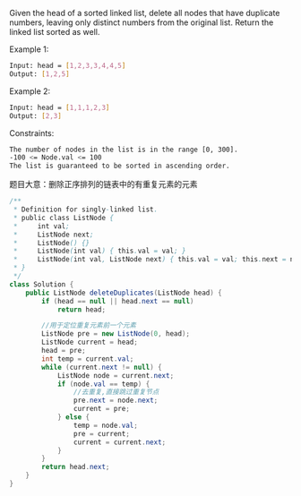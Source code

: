 Given the head of a sorted linked list, delete all nodes that have duplicate numbers, leaving only distinct numbers from the original list. Return the linked list sorted as well.

Example 1:
``` bash txt
Input: head = [1,2,3,3,4,4,5]
Output: [1,2,5]
```

Example 2:
```bash txt
Input: head = [1,1,1,2,3]
Output: [2,3]
```

Constraints:
```bash txt
The number of nodes in the list is in the range [0, 300].
-100 <= Node.val <= 100
The list is guaranteed to be sorted in ascending order.
```

题目大意：删除正序排列的链表中的有重复元素的元素

```java
/**
 * Definition for singly-linked list.
 * public class ListNode {
 *     int val;
 *     ListNode next;
 *     ListNode() {}
 *     ListNode(int val) { this.val = val; }
 *     ListNode(int val, ListNode next) { this.val = val; this.next = next; }
 * }
 */
class Solution {
    public ListNode deleteDuplicates(ListNode head) {
        if (head == null || head.next == null)
            return head;

        //用于定位重复元素前一个元素
        ListNode pre = new ListNode(0, head);
        ListNode current = head;
        head = pre;
        int temp = current.val;
        while (current.next != null) {
            ListNode node = current.next;
            if (node.val == temp) {
                //去重复,直接跳过重复节点
                pre.next = node.next;
                current = pre;
            } else {
                temp = node.val;
                pre = current;
                current = current.next;
            }
        }
        return head.next;
    }
}
```